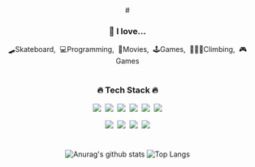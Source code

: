 <div align="center">
<!--
<h3>🍀 Me 🍀</h3>
https://github.com/6810779s/6810779s
<p>Hi There! I'm a frontEnd developer.</p>
<p> My main skills are HTML, CSS, JavaScript, React and TypeScript</p>
<p>I'm a persistent person, who study hard day and night for be a good developer.🥰</p>
-->  
#
<h3>🎲 I love...</h3>
<p>🛹Skateboard,&nbsp;&nbsp;💻Programming,&nbsp;&nbsp;🎥Movies,&nbsp;&nbsp;🕹️Games,&nbsp;&nbsp;🧗🏻‍♂️Climbing,&nbsp;&nbsp;🎮Games</p>
  
#
<h3>🔥 Tech Stack 🔥</h3>
<p><img src="https://img.shields.io/badge/HTML5-E34F26?style=flat&logo=html5&logoColor=white"/>&nbsp;&nbsp;<img src="https://img.shields.io/badge/CSS3-1572B6?style=flat&logo=css3&logoColor=white"/>&nbsp;&nbsp;<img src="https://img.shields.io/badge/JavaScript-gray?style=flat&logo=JavaScript&logoColor=F7DF1E"/>&nbsp;&nbsp;<img src="https://img.shields.io/badge/React-white?style=flat&logo=React&logoColor=61DAFB"/>&nbsp;&nbsp;<img src="https://img.shields.io/badge/TypeScript-3178C6?style=flat&logo=TypeScript&logoColor=white"/>&nbsp;&nbsp;<img src="https://img.shields.io/badge/Node.js-c2c5c5?style=flat&logo=Node.js&logoColor=339933"/></p>

<p><img src="https://img.shields.io/badge/Notion-b4f5bd?style=flat&logo=Notion&logoColor=black"/>&nbsp;&nbsp;<img src="https://img.shields.io/badge/GitHub-gray?style=flat&logo=GitHub&logoColor=black"/>&nbsp;&nbsp;<img src="https://img.shields.io/badge/Git-blue?style=flat&logo=Git&logoColor=F05032"/>&nbsp;&nbsp;<img src="https://img.shields.io/badge/Jira-green?style=flat&logo=Jira&logoColor=0052CC"/></p>
  
#
![Anurag's github stats](https://github-readme-stats.vercel.app/api?username=wonch0314&show_icons=true&theme=tokyonight)
![Top Langs](https://github-readme-stats.vercel.app/api/top-langs/?username=wonch0314&layout=compact&theme=tokyonight)

</div>
